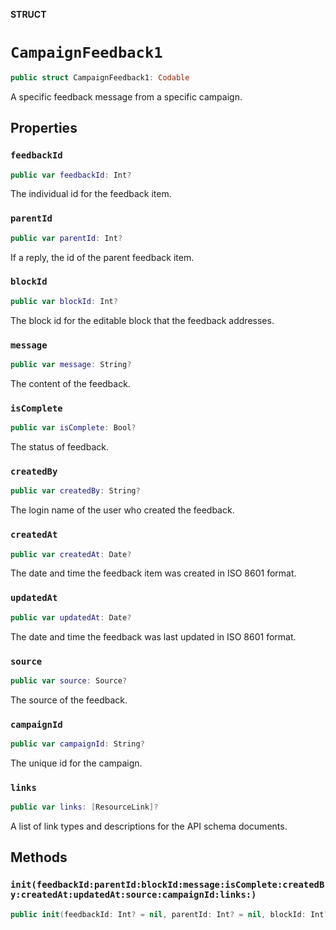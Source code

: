 **STRUCT**

# `CampaignFeedback1`

```swift
public struct CampaignFeedback1: Codable
```

A specific feedback message from a specific campaign.

## Properties
### `feedbackId`

```swift
public var feedbackId: Int?
```

The individual id for the feedback item.

### `parentId`

```swift
public var parentId: Int?
```

If a reply, the id of the parent feedback item.

### `blockId`

```swift
public var blockId: Int?
```

The block id for the editable block that the feedback addresses.

### `message`

```swift
public var message: String?
```

The content of the feedback.

### `isComplete`

```swift
public var isComplete: Bool?
```

The status of feedback.

### `createdBy`

```swift
public var createdBy: String?
```

The login name of the user who created the feedback.

### `createdAt`

```swift
public var createdAt: Date?
```

The date and time the feedback item was created in ISO 8601 format.

### `updatedAt`

```swift
public var updatedAt: Date?
```

The date and time the feedback was last updated in ISO 8601 format.

### `source`

```swift
public var source: Source?
```

The source of the feedback.

### `campaignId`

```swift
public var campaignId: String?
```

The unique id for the campaign.

### `links`

```swift
public var links: [ResourceLink]?
```

A list of link types and descriptions for the API schema documents.

## Methods
### `init(feedbackId:parentId:blockId:message:isComplete:createdBy:createdAt:updatedAt:source:campaignId:links:)`

```swift
public init(feedbackId: Int? = nil, parentId: Int? = nil, blockId: Int? = nil, message: String? = nil, isComplete: Bool? = nil, createdBy: String? = nil, createdAt: Date? = nil, updatedAt: Date? = nil, source: Source? = nil, campaignId: String? = nil, links: [ResourceLink]? = nil)
```
